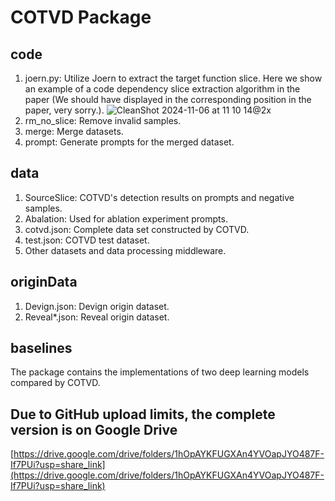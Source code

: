 # COTVD Package

## code

1. joern.py: Utilize Joern to extract the target function slice. Here we show an example of a code dependency slice extraction algorithm in the paper (We should have displayed in the corresponding position in the paper, very sorry.). ![CleanShot 2024-11-06 at 11 10 14@2x](https://github.com/user-attachments/assets/9f30f77d-7eb2-4331-a58a-045e4e403376)
2. rm_no_slice: Remove invalid samples.
3. merge: Merge datasets.
4. prompt: Generate prompts for the merged dataset.

## data

1. SourceSlice: COTVD's detection results on prompts and negative samples.
2. Abalation: Used for ablation experiment prompts.
3. cotvd.json: Complete data set constructed by COTVD.
4. test.json: COTVD test dataset.
5. Other datasets and data processing middleware.

## originData

1. Devign.json: Devign origin dataset.
2. Reveal\*.json: Reveal origin dataset.

## baselines

The package contains the implementations of two deep learning models compared by COTVD.

## Due to GitHub upload limits, the complete version is on Google Drive
[https://drive.google.com/drive/folders/1hOpAYKFUGXAn4YVOapJYO487F-If7PUi?usp=share_link](https://drive.google.com/drive/folders/1hOpAYKFUGXAn4YVOapJYO487F-If7PUi?usp=share_link)
